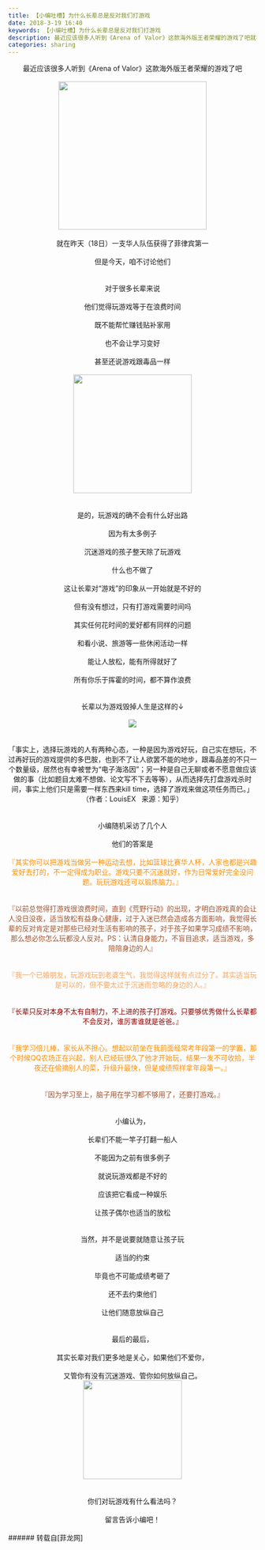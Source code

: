 ```yaml
---
title: 【小编吐槽】为什么长辈总是反对我们打游戏
date: 2018-3-19 16:40
keywords: 【小编吐槽】为什么长辈总是反对我们打游戏
description: 最近应该很多人听到《Arena of Valor》这款海外版王者荣耀的游戏了吧就在昨天（18日）一支华人队伍获得了菲律宾第一但是今天，咱不讨论他们对于很多长辈来说他们觉得玩游戏等于在浪费时间既不能帮忙赚钱贴补家用也不会让学习变好甚至还说游戏跟毒品一样是的，玩游戏的确不会有什么好出路因为有太多例子沉迷游戏的孩子整天除了玩游戏什么也不做了这让长辈对“游戏”的印象从一开始就是不好的但有没有想过，只有打游戏需要时间吗其实任何花时间的爱好都有同样的问题和看小说、旅游等一些休闲活动一样能让人放松，能有所得就好了所有你乐于挥霍的时间，都不算作浪费长辈以为游戏毁掉人生是这样的↓「事实上，选择玩游戏的人有两种心态，一种是因为游戏好玩，自己实在想玩，不过再好玩的游戏提供的多巴胺，也到不了让人欲罢不能的地步，跟毒品差的不只一个数量级，居然也有幸被誉为“电子海洛因”；另一种是自己无聊或者不愿意做应该做的事（比如题目太难不想做、论文写不下去等等），从而选择先打盘游戏杀时间，事实上他们只是需要一样东西来kill time，选择了游戏来做这项任务而已。」（作者：LouisEX   来源：知乎）小编随机采访了几个人他们的答案是『其实你可以把游戏当做另一种运动去想，比如篮球比赛华人杯，人家也都是兴趣爱好去打的，不一定得成为职业。游戏只要不沉迷就好，作为日常爱好完全没问题。玩玩游戏还可以锻炼脑力。』『以前总觉得打游戏很浪费时间，直到《荒野行动》的出现，才明白游戏真的会让人没日没夜，适当放松有益身心健康，过于入迷已然会造成各方面影响，我觉得长辈的反对肯定是对那些已经对生活有影响的孩子，对于孩子如果学习成绩不影响，那么想必你怎么玩都没人反对。PS：认清自身能力，不盲目追求，适当游戏，多陪陪身边的人』『我一个已婚朋友，玩游戏玩到老婆生气，我觉得这样就有点过分了。其实适当玩是可以的，但不要太过于沉迷而忽略的身边的人。』『长辈只反对本身不太有自制力，不上进的孩子打游戏。只要够优秀做什么长辈都不会反对，谁厉害谁就是爸爸。』『我学习倍儿棒，家长从不担心。想起以前坐在我前面经常考年段第一的学霸，那个时候QQ农场正在兴起，别人已经玩很久了他才开始玩，结果一发不可收拾，半夜还在偷摘别人的菜，升级升最快，但是成绩照样拿年段第一。』『因为学习至上，脑子用在学习都不够用了，还要打游戏。』小编认为，长辈们不能一竿子打翻一船人不能因为之前有很多例子就说玩游戏都是不好的应该把它看成一种娱乐让孩子偶尔也适当的放松当然，并不是说要就随意让孩子玩适当的约束毕竟也不可能成绩考砸了还不去约束他们让他们随意放纵自己最后的最后，其实长辈对我们更多地是关心，如果他们不爱你，又管你有没有沉迷游戏、管你如何放纵自己。你们对玩游戏有什么看法吗？留言告诉小编吧！
categories: sharing
---
```

<td class="t_f" id="postmessage_1196586">

<div align="center">最近应该很多人听到《Arena of Valor》这款海外版王者荣耀的游戏了吧</div><br/>
<div align="center"><img alt="" border="0" class="zoom" data-cf-modified-d398e4c564fc6fa0b4de9579-="" file="http://wx1.sinaimg.cn/large/62528dc5gy1fdczoqro8zj215o15oai6.jpg" height="300" id="aimg_se1Bm" onclick="" onmouseover="" src="http://wx1.sinaimg.cn/large/62528dc5gy1fdczoqro8zj215o15oai6.jpg" width="300"/></div><br/>
<div align="center">就在昨天（18日）一支华人队伍获得了菲律宾第一</div><br/>
<div align="center">但是今天，咱不讨论他们</div><br/>
<br/>
<div align="center">对于很多长辈来说</div><br/>
<div align="center">他们觉得玩游戏等于在浪费时间</div><br/>
<div align="center">既不能帮忙赚钱贴补家用</div><br/>
<div align="center">也不会让学习变好</div><br/>
<div align="center">甚至还说游戏跟毒品一样</div><br/>
<div align="center"><img alt="" border="0" class="zoom" data-cf-modified-d398e4c564fc6fa0b4de9579-="" file="https://ws2.sinaimg.cn/large/9150e4e5ly1fkhlt6agxdg206o06ot8o.gif" height="240" id="aimg_a0z8z" onclick="" onmouseover="" src="https://ws2.sinaimg.cn/large/9150e4e5ly1fkhlt6agxdg206o06ot8o.gif" width="240"/></div><br/>
<br/>
<div align="center">是的，玩游戏的确不会有什么好出路</div><br/>
<div align="center">因为有太多例子</div><br/>
<div align="center">沉迷游戏的孩子整天除了玩游戏</div><br/>
<div align="center">什么也不做了</div><br/>
<div align="center">这让长辈对“游戏”的印象从一开始就是不好的</div><br/>
<div align="center">但有没有想过，只有打游戏需要时间吗</div><br/>
<div align="center">其实任何花时间的爱好都有同样的问题</div><br/>
<div align="center">和看小说、旅游等一些休闲活动一样</div><br/>
<div align="center">能让人放松，能有所得就好了</div><br/>
<div align="center">所有你乐于挥霍的时间，都不算作浪费</div><br/>
<br/>
<div align="center">长辈以为游戏毁掉人生是这样的↓</div><br/>
<div align="center">

<img aid="790302" data-cf-modified-d398e4c564fc6fa0b4de9579-="" file="data/attachment/forum/201803/19/164805w6tb9zkebbk05t7t.jpg.thumb.jpg" id="aimg_790302" inpost="1" onclick="" onmouseover="" src="http://www.flw.ph/data/attachment/forum/201803/19/164805w6tb9zkebbk05t7t.jpg" style="cursor:pointer" zoomfile="data/attachment/forum/201803/19/164805w6tb9zkebbk05t7t.jpg"/>


</div><br/>
<br/>
<div align="center">「事实上，选择玩游戏的人有两种心态，一种是因为游戏好玩，自己实在想玩，不过再好玩的游戏提供的多巴胺，也到不了让人欲罢不能的地步，跟毒品差的不只一个数量级，居然也有幸被誉为“电子海洛因”；另一种是自己无聊或者不愿意做应该做的事（比如题目太难不想做、论文写不下去等等），从而选择先打盘游戏杀时间，事实上他们只是需要一样东西来kill time，选择了游戏来做这项任务而已。」（作者：LouisEX   来源：知乎）</div><br/>
<br/>
<div align="center">小编随机采访了几个人</div><br/>
<div align="center">他们的答案是</div><br/>
<div align="center"><font color="#ff8c00">『其实你可以把游戏当做另一种运动去想，比如篮球比赛华人杯，人家也都是兴趣爱好去打的，不一定得成为职业。游戏只要不沉迷就好，作为日常爱好完全没问题。玩玩游戏还可以锻炼脑力。』</font></div><br/>
<br/>
<div align="center"><font color="#a0522d">『以前总觉得打游戏很浪费时间，直到《荒野行动》的出现，才明白游戏真的会让人没日没夜，适当放松有益身心健康，过于入迷已然会造成各方面影响，我觉得长辈的反对肯定是对那些已经对生活有影响的孩子，对于孩子如果学习成绩不影响，那么想必你怎么玩都没人反对。PS：认清自身能力，不盲目追求，适当游戏，多陪陪身边的人』</font></div><br/>
<br/>
<div align="center"><font color="#f4a460">『我一个已婚朋友，玩游戏玩到老婆生气，我觉得这样就有点过分了。其实适当玩是可以的，但不要太过于沉迷而忽略的身边的人。』</font></div><br/>
<br/>
<div align="center"><font color="#8b0000">『长辈只反对本身不太有自制力，不上进的孩子打游戏。只要够优秀做什么长辈都不会反对，谁厉害谁就是爸爸。』</font></div><br/>
<font color="#ff8c00"><br/>
</font><div align="center"><font color="#ff8c00">『我学习倍儿棒，家长从不担心。想起以前坐在我前面经常考年段第一的学霸，那个时候QQ农场正在兴起，别人已经玩很久了他才开始玩，结果一发不可收拾，半夜还在偷摘别人的菜，升级升最快，但是成绩照样拿年段第一。』</font></div><br/>
<br/>
<div align="center"><font color="#a0522d">『因为学习至上，脑子用在学习都不够用了，还要打游戏。』</font></div><br/>
<br/>
<div align="center">小编认为，</div><br/>
<div align="center">长辈们不能一竿子打翻一船人</div><br/>
<div align="center">不能因为之前有很多例子</div><br/>
<div align="center">就说玩游戏都是不好的</div><br/>
<div align="center">应该把它看成一种娱乐</div><br/>
<div align="center">让孩子偶尔也适当的放松</div><br/>
<br/>
<div align="center">当然，并不是说要就随意让孩子玩</div><br/>
<div align="center">适当的约束</div><br/>
<div align="center">毕竟也不可能成绩考砸了</div><br/>
<div align="center">还不去约束他们</div><br/>
<div align="center">让他们随意放纵自己</div><br/>
<br/>
<div align="center">最后的最后，</div><br/>
<div align="center">其实长辈对我们更多地是关心，如果他们不爱你，</div><br/>
<div align="center">又管你有没有沉迷游戏、管你如何放纵自己。<br/>
<img alt="" border="0" class="zoom" data-cf-modified-d398e4c564fc6fa0b4de9579-="" file="https://www.jiuwa.net/tuku/20171123/DlJko1Af.jpg" height="200" id="aimg_B1m2O" onclick="" onmouseover="" src="https://www.jiuwa.net/tuku/20171123/DlJko1Af.jpg" width="200"/></div><br/>
<br/>
<div align="center">你们对玩游戏有什么看法吗？</div><br/>
<div align="center">留言告诉小编吧！</div><br/>
</td>
###### 转载自[菲龙网]
